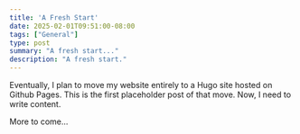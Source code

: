 ```yaml
---
title: 'A Fresh Start'
date: 2025-02-01T09:51:00-08:00
tags: ["General"]
type: post
summary: "A fresh start..."
description: "A fresh start."
---
```


Eventually, I plan to move my website entirely to a Hugo site hosted on Github Pages. This is the first placeholder post of that move. Now, I need to write content.

More to come...

